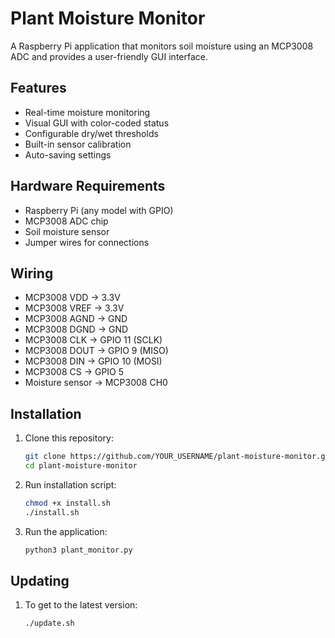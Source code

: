 # Plant Moisture Monitor

A Raspberry Pi application that monitors soil moisture using an MCP3008 ADC and provides a user-friendly GUI interface.

## Features
- Real-time moisture monitoring
- Visual GUI with color-coded status
- Configurable dry/wet thresholds
- Built-in sensor calibration
- Auto-saving settings

## Hardware Requirements
- Raspberry Pi (any model with GPIO)
- MCP3008 ADC chip
- Soil moisture sensor
- Jumper wires for connections

## Wiring
- MCP3008 VDD → 3.3V
- MCP3008 VREF → 3.3V
- MCP3008 AGND → GND
- MCP3008 DGND → GND
- MCP3008 CLK → GPIO 11 (SCLK)
- MCP3008 DOUT → GPIO 9 (MISO)
- MCP3008 DIN → GPIO 10 (MOSI)
- MCP3008 CS → GPIO 5
- Moisture sensor → MCP3008 CH0

## Installation
1. Clone this repository:
   ```bash
   git clone https://github.com/YOUR_USERNAME/plant-moisture-monitor.git
   cd plant-moisture-monitor

2. Run installation script:
   ```bash
   chmod +x install.sh
   ./install.sh

3. Run the application:
   ```bash
   python3 plant_monitor.py


## Updating
1. To get to the latest version:
   ```bash
   ./update.sh
   

